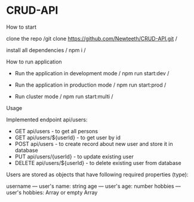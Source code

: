 # CRUD-API

How to start

clone the repo /git clone https://github.com/Newteeth/CRUD-API.git /

install all dependencies / npm i /
 
How to run application

* Run the application in development mode / npm run start:dev /

* Run the application in production mode / npm run start:prod /

* Run cluster mode / npm run start:multi /

Usage

Implemented endpoint api/users:

* GET api/users - to get all persons 
* GET api/users/${userId} - to get user by id 
* POST api/users - to create record about new user and store it in database 
* PUT api/users/{userId} - to update existing user 
* DELETE api/users/${userId} - to delete existing user from database

Users are stored as objects that have following required properties (type):

username — user's name: string
age — user's age: number
hobbies — user's hobbies: Array<string> or empty Array